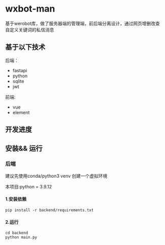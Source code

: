 # wxbot-man 
基于werobot库，做了服务器端的管理端，前后端分离设计，通过网页增删改查 自定义关键词的私信消息
## 基于以下技术
后端：
- fastapi
- python
- sqlite
- jwt

前端:
- vue 
- element
## 开发进度

## 安装&& 运行

### 后端
建议先使用conda/python3 venv 创建一个虚拟环境

本项目:python = 3.9.12

#### 1.安装依赖
```
pip install -r backend/requirements.txt
```
#### 2.运行
```
cd backend
python main.py
```